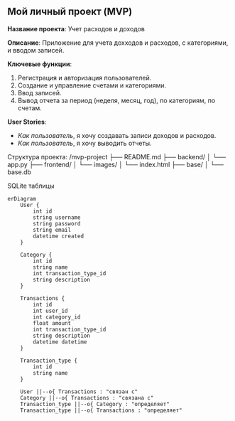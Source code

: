 ## Мой личный проект (MVP)

**Название проекта**: Учет расходов и доходов

**Описание**: Приложение для учета дохходов и расходов, с категориями, и вводом записей.

**Ключевые функции**:
1. Регистрация и авторизация пользователей.
2. Создание и управление счетами и категориями.
3. Ввод записей.
4. Вывод отчета за период (неделя, месяц, год), по категориям, по счетам.


**User Stories**:
- *Как пользователь*, я хочу создавать записи доходов и расходов.
- *Как пользователь*, я хочу выводить отчеты.

Структура проекта:
/mvp-project
├── README.md
├── backend/
│   └── app.py
├── frontend/
│   └── images/
│   └── index.html
├── base/
│   └── base.db




SQLite таблицы


```mermaid
erDiagram
    User {
        int id
        string username
        string password
        string email
        datetime created
    }

    Category {
        int id
        string name
        int transaction_type_id
        string description
    }

    Transactions {
        int id
        int user_id
        int category_id
        float amount
        int transaction_type_id
        string description
        datetime datetime
    }

    Transaction_type {
        int id
        string name
    }

    User ||--o{ Transactions : "связан с"
    Category ||--o{ Transactions : "связана с"
    Transaction_type ||--o{ Category : "определяет"
    Transaction_type ||--o{ Transactions : "определяет"


